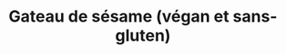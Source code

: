 ---
auteur: Auré
categories:
- Gateau
check: Oui
cuisson: Oui
description: 'Gâteau au Sésame noir et chocolat '
draft: false
ingredients:
  autres:
  - quantite: 2
    title: Bicarbonate de soude
    unit: c. à café
  - quantite: 150
    title: Purée de sésame noir
    unit: grammes
  epices:
  - title: Sel
  lof:
  - quantite: 200
    title: Fécule de maïs (Maïzena)
    unit: grammes
  - quantite: 0.2
    title: Crème d'amande
    unit: litre
  - quantite: 0.8
    title: lait d’amande
    unit: litre
  - quantite: 0.4
    title: huile de tournesol
    unit: litre
  sec: []
  sucres:
  - quantite: 400
    title: Chocolat noir
    unit: grammes
  - quantite: 700
    title: Sucre en poudre
    unit: grammes
layout: recettes
materiel:
- Gastro 1/1 (Fins)
- Four
plate: 25
prepAlt:
- recetteAlt: 'Gateau de sésame '
preparation: '* Four 170°. Le gastro devra être sulfurisé.

  * Fouettez l’huile, le lait et la purée de sésame. Dans un autre récipient, mélangez
  la poudre d’amande, le sucre et la maïzena. Versez le mélange des liquides dans
  le mélange d’ingrédients secs et mélangez bien jusqu’à ce que l’appareil soit homogène
  (le mélange obtenu est assez liquide, c’est normal) Verser dans le gastro sulfurisé. 

  * Enfourner 40 min à 1h. Si la surface du gâteau est déjà bien doré avant la fin
  de la cuisson, recouvrez-le d’une feuille d’aluminium et poursuivez la cuisson.
  Test à la pointe du couteau qui doit être sèche.

  * Laisser reposer 15 min avant de démouler à l''envers sur les plateaux. Faire chauffer
  la crème liquide. 

  * Dans un saladier, verser la crème très chaude sur les carreaux de chocolat. Enfin,
  glacer le gâteau!'
publishDate: 2023-04-27 10:04:16.372000+00:00
regime:
- vegetarien
- vegan
- sans-gluten
- sans-lactose
temperature: Froid
title: Gateau de sésame (végan et sans-gluten)
type: dessert
---